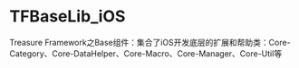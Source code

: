 # TFBaseLib_iOS
Treasure Framework之Base组件：集合了iOS开发底层的扩展和帮助类：Core-Category、Core-DataHelper、Core-Macro、Core-Manager、Core-Util等
